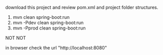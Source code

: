 download this project and review pom.xml and project folder structures.

1. mvn clean spring-boot:run
2. mvn -Pdev clean spring-boot:run
3. mvn -Pprod clean spring-boot:run

NOT NOT

in browser check the url "http://localhost:8080"